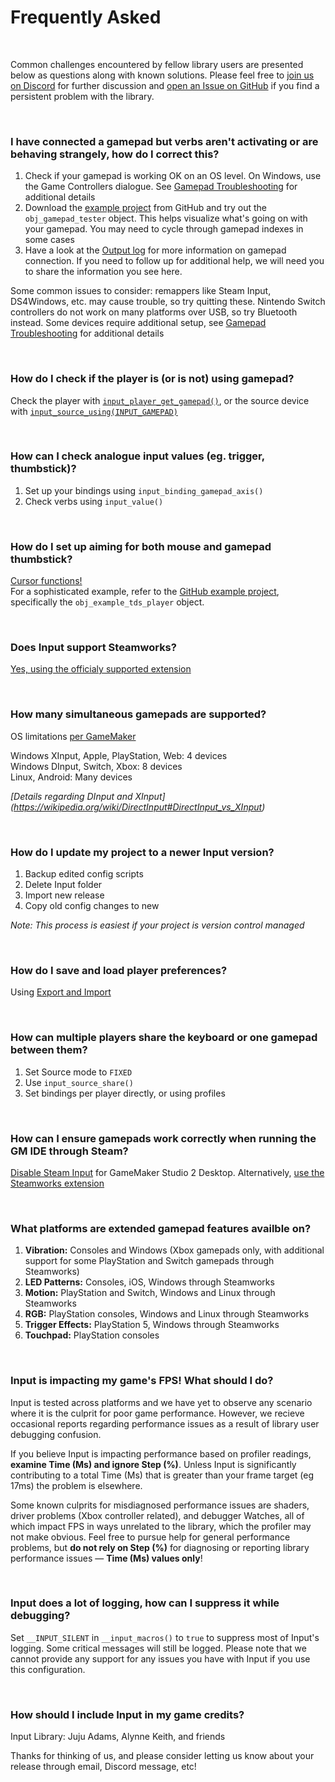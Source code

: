 # Frequently Asked

&nbsp;

Common challenges encountered by fellow library users are presented below as questions along with known solutions. Please feel free to [join us on Discord](https://discord.gg/8krYCqr) for further discussion and [open an Issue on GitHub](https://github.com/JujuAdams/Input/issues?q=is%3Aissue+is%3Aopen) if you find a persistent problem with the library.

&nbsp;

### I have connected a gamepad but verbs aren't activating or are behaving strangely, how do I correct this?

1. Check if your gamepad is working OK on an OS level. On Windows, use the Game Controllers dialogue. See [Gamepad Troubleshooting](Gamepad-Troubleshooting) for additional details
2. Download the [example project](https://github.com/JujuAdams/Input/archive/refs/heads/master.zip) from GitHub and try out the `obj_gamepad_tester` object. This helps visualize what's going on with your gamepad. You may need to cycle through gamepad indexes in some cases
3. Have a look at the [Output log](https://i.imgur.com/gy3CUcu.png) for more information on gamepad connection. If you need to follow up for additional help, we will need you to share the information you see here.

Some common issues to consider: remappers like Steam Input, DS4Windows, etc. may cause trouble, so try quitting these. Nintendo Switch controllers do not work on many platforms over USB, so try Bluetooth instead. Some devices require additional setup, see [Gamepad Troubleshooting](https://www.jujuadams.com/Input/#/6.2/Gamepad-Troubleshooting) for additional details

&nbsp;


### How do I check if the player is (or is not) using gamepad?

Check the player with [`input_player_get_gamepad()`](Functions-(Players)?id=player_get_gamepad), or the source device with [`input_source_using(INPUT_GAMEPAD)`](Functions-(Sources)?id=input_source_usingsource-playerindex)

&nbsp;


### How can I check analogue input values (eg. trigger, thumbstick)?

1. Set up your bindings using `input_binding_gamepad_axis()`
2. Check verbs using `input_value()`

&nbsp;


### How do I set up aiming for both mouse and gamepad thumbstick?

[Cursor functions!](Functions-(Cursor))<br>
For a sophisticated example, refer to the [GitHub example project](https://github.com/JujuAdams/Input/archive/refs/heads/master.zip), specifically the `obj_example_tds_player` object.

&nbsp;


### Does Input support Steamworks?

[Yes, using the officialy supported extension](Steamworks)

&nbsp;



### How many simultaneous gamepads are supported?

OS limitations [per GameMaker](https://manual.yoyogames.com/GameMaker_Language/GML_Reference/Game_Input/GamePad_Input/Gamepad_Input.htm)

Windows XInput, Apple, PlayStation, Web: 4 devices<br>
Windows DInput, Switch, Xbox: 8 devices<br>
Linux, Android: Many devices<br>

_[Details regarding DInput and XInput] (https://wikipedia.org/wiki/DirectInput#DirectInput_vs_XInput)_

&nbsp;



### How do I update my project to a newer Input version?

1. Backup edited config scripts
2. Delete Input folder
3. Import new release
4. Copy old config changes to new

_Note: This process is easiest if your project is version control managed_

&nbsp;



### How do I save and load player preferences?

Using [Export and Import](Functions-(Exporting-and-Importing))

&nbsp;



### How can multiple players share the keyboard or one gamepad between them?

1. Set Source mode to `FIXED`
2. Use `input_source_share()`
3. Set bindings per player directly, or using profiles


&nbsp;



### How can I ensure gamepads work correctly when running the GM IDE through Steam?

[Disable Steam Input](https://i.imgur.com/cGdlVJO.png) for GameMaker Studio 2 Desktop. Alternatively, [use the Steamworks extension](Steamworks) 

&nbsp;



### What platforms are extended gamepad features availble on?

1. **Vibration:** Consoles and Windows (Xbox gamepads only, with additional support for some PlayStation and Switch gamepads through Steamworks)
2. **LED Patterns:** Consoles, iOS, Windows through Steamworks
3. **Motion:** PlayStation and Switch, Windows and Linux through Steamworks
4. **RGB:** PlayStation consoles, Windows and Linux through Steamworks
5. **Trigger Effects:** PlayStation 5, Windows through Steamworks
6. **Touchpad:** PlayStation consoles

&nbsp;



### Input is impacting my game's FPS! What should I do?

Input is tested across platforms and we have yet to observe any scenario where it is the culprit for poor game performance. However, we recieve occasional reports regarding performance issues as a result of library user debugging confusion. 

If you believe Input is impacting performance based on profiler readings, **examine Time (Ms) and ignore Step (%)**. Unless Input is significantly contributing to a total Time (Ms) that is greater than your frame target (eg 17ms) the problem is elsewhere. 

Some known culprits for misdiagnosed performance issues are shaders, driver problems (Xbox controller related), and debugger Watches, all of which impact FPS in ways unrelated to the library, which the profiler may not make obvious. Feel free to pursue help for general performance problems, but **do not rely on Step (%)** for diagnosing or reporting library performance issues — **Time (Ms) values only**!

&nbsp;


### Input does a lot of logging, how can I suppress it while debugging?

Set `__INPUT_SILENT` in `__input_macros()` to `true` to suppress most of Input's logging. Some critical messages will still be logged. Please note that we cannot provide any support for any issues you have with Input if you use this configuration. 

&nbsp;



### How should I include Input in my game credits?

Input Library: Juju Adams, Alynne Keith, and friends

Thanks for thinking of us, and please consider letting us know about your release through email, Discord message, etc!

&nbsp;

